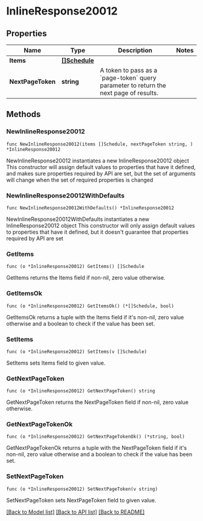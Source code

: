 # InlineResponse20012

## Properties

Name | Type | Description | Notes
------------ | ------------- | ------------- | -------------
**Items** | [**[]Schedule**](Schedule.md) |  | 
**NextPageToken** | **string** | A token to pass as a &#x60;page-token&#x60; query parameter to return the next page of results. | 

## Methods

### NewInlineResponse20012

`func NewInlineResponse20012(items []Schedule, nextPageToken string, ) *InlineResponse20012`

NewInlineResponse20012 instantiates a new InlineResponse20012 object
This constructor will assign default values to properties that have it defined,
and makes sure properties required by API are set, but the set of arguments
will change when the set of required properties is changed

### NewInlineResponse20012WithDefaults

`func NewInlineResponse20012WithDefaults() *InlineResponse20012`

NewInlineResponse20012WithDefaults instantiates a new InlineResponse20012 object
This constructor will only assign default values to properties that have it defined,
but it doesn't guarantee that properties required by API are set

### GetItems

`func (o *InlineResponse20012) GetItems() []Schedule`

GetItems returns the Items field if non-nil, zero value otherwise.

### GetItemsOk

`func (o *InlineResponse20012) GetItemsOk() (*[]Schedule, bool)`

GetItemsOk returns a tuple with the Items field if it's non-nil, zero value otherwise
and a boolean to check if the value has been set.

### SetItems

`func (o *InlineResponse20012) SetItems(v []Schedule)`

SetItems sets Items field to given value.


### GetNextPageToken

`func (o *InlineResponse20012) GetNextPageToken() string`

GetNextPageToken returns the NextPageToken field if non-nil, zero value otherwise.

### GetNextPageTokenOk

`func (o *InlineResponse20012) GetNextPageTokenOk() (*string, bool)`

GetNextPageTokenOk returns a tuple with the NextPageToken field if it's non-nil, zero value otherwise
and a boolean to check if the value has been set.

### SetNextPageToken

`func (o *InlineResponse20012) SetNextPageToken(v string)`

SetNextPageToken sets NextPageToken field to given value.



[[Back to Model list]](../README.md#documentation-for-models) [[Back to API list]](../README.md#documentation-for-api-endpoints) [[Back to README]](../README.md)


